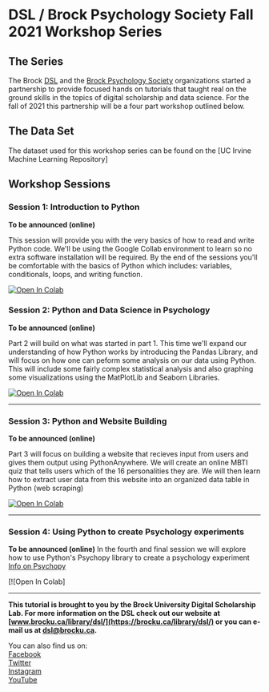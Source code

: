  # DSL / Brock Psychology Society Fall 2021 Workshop Series


## The Series



The Brock [DSL](https://brocku.ca/library/dsl) and the [Brock Psychology Society](https://brocku.ca/social-sciences/psychology/resources/brock-psychology-society/) organizations started a partnership to provide focused hands on tutorials that taught real on the ground skills in the topics of digital scholarship and data science. For the fall of 2021 this partnership will be a four part workshop outlined below.





## The Data Set



The dataset used for this workshop series can be found on the [UC Irvine Machine Learning Repository]


## Workshop Sessions


### Session 1: Introduction to Python

**To be announced (online)**  

This session will provide you with the very basics of how to read and write Python code. We'll be using the Google Collab environment to learn so no extra software installation will be required. By the end of the sessions you'll be comfortable with the basics of Python which includes: variables, conditionals, loops, and writing function.

[![Open In Colab](https://colab.research.google.com/assets/colab-badge.svg)](https://colab.research.google.com/github/BrockDSL/BrockPsych_Python_Collaboration_2021/blob/master/IntroPythonPsych.ipynb)


### Session 2: Python and Data Science in Psychology

**To be announced (online)**

Part 2 will build on what was started in part 1. This time we'll expand our understanding of how Python works by introducing the Pandas Library, and will focus on how one can peform some analysis on our data using Python. This will include some fairly complex statistical analysis and also graphing some visualizations using the MatPlotLib and Seaborn Libraries.

[![Open In Colab](https://colab.research.google.com/assets/colab-badge.svg)](https://colab.research.google.com/github/BrockDSL/BrockPsych_Python_Collaboration_2021/blob/master/PsychPythonPart2.ipynb)

----

### Session 3: Python and Website Building

**To be announced (online)**

Part 3 will focus on building a website that recieves input from users and gives them output using PythonAnywhere. We will create an online MBTI quiz that tells users which of the 16 personalities they are. We will then learn how to extract user data from this website into an organized data table in Python (web scraping) 


[![Open In Colab](https://colab.research.google.com/assets/colab-badge.svg)](https://colab.research.google.com/github/BrockDSL/BrockPsych_Python_Collaboration_2021/blob/master/PsychPythonPart3.ipynb)

----

### Session 4: Using Python to create Psychology experiments

**To be announced (online)**
In the fourth and final session we will explore how to use Python's Psychopy library to create a psychology experiment 
[Info on Psychopy](https://www.psychopy.org/)

[![Open In Colab]

----
 

  
**This tutorial is brought to you by the Brock University Digital Scholarship Lab.  For more information on the DSL check out our website at [www.brocku.ca/library/dsl/](https://brocku.ca/library/dsl/) or you can e-mail us at dsl@brocku.ca.**  
  
You can also find us on:  
[Facebook](https://www.facebook.com/Brock-University-Digital-Scholarship-Lab-349407235866792/)  
[Twitter](https://twitter.com/brock_dsl)  
[Instagram](https://www.instagram.com/brock_dsl/?hl=en)  
[YouTube](https://www.youtube.com/channel/UC2eEqPkDo-1N3qilxv-N_1g/featured?view_as=subscriber)










<!--- Please use reference style images so that it is easier to update pictures later --->


